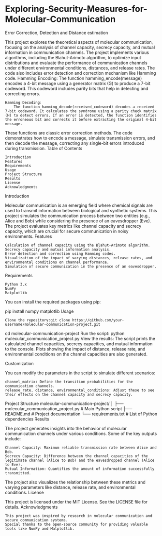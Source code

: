 # Exploring-Security-Measures-for-Molecular-Communication

Error Correction, Detection and Distance estimation

This project explores the theoretical aspects of molecular communication, focusing on the analysis of channel capacity, secrecy capacity, and mutual information in communication channels. The project implements various algorithms, including the Blahut-Arimoto algorithm, to optimize input distributions and evaluate the performance of communication channels under different environmental conditions, distances, and release rates. The code also includes error detection and correction mechanism like Hamming code.
Hamming Encoding:
        The function hamming_encode(message) encodes a 4-bit message using a generator matrix (G) to produce a 7-bit codeword. This codeword includes parity bits that help in detecting and correcting errors.

    Hamming Decoding:
        The function hamming_decode(received_codeword) decodes a received 7-bit codeword. It calculates the syndrome using a parity check matrix (H) to detect errors. If an error is detected, the function identifies the erroneous bit and corrects it before extracting the original 4-bit message.

These functions are classic error correction methods. The code demonstrates how to encode a message, simulate transmission errors, and then decode the message, correcting any single-bit errors introduced during transmission.
Table of Contents

    Introduction
    Features
    Requirements
    Usage
    Project Structure
    Results
    License
    Acknowledgments

Introduction

Molecular communication is an emerging field where chemical signals are used to transmit information between biological and synthetic systems. This project simulates the communication process between two entities (e.g., Alice and Bob) while considering the presence of an eavesdropper (Eve). The project evaluates key metrics like channel capacity and secrecy capacity, which are crucial for secure communication in noisy environments.
Features

    Calculation of channel capacity using the Blahut-Arimoto algorithm.
    Secrecy capacity and mutual information analysis.
    Error detection and correction using Hamming codes.
    Visualization of the impact of varying distances, release rates, and environmental conditions on channel performance.
    Simulation of secure communication in the presence of an eavesdropper.

Requirements

    Python 3.x
    NumPy
    Matplotlib

You can install the required packages using pip:

pip install numpy matplotlib
Usage

    Clone the repository:git clone https://github.com/your-username/molecular-communication-project.git
cd molecular-communication-project
Run the script:
  python molecular_communication_project.py
    View the results:
        The script prints the calculated channel capacities, secrecy capacities, and mutual information to the console.
        Plots showing the impact of distance, release rate, and environmental conditions on the channel capacities are also generated.

Customization

You can modify the parameters in the script to simulate different scenarios:

    channel_matrix: Define the transition probabilities for the communication channels.
    release_rate, distance, environmental_conditions: Adjust these to see their effects on the channel capacity and secrecy capacity.
Project Structure
  molecular-communication-project/
│
├── molecular_communication_project.py  # Main Python script
├── README.md                           # Project documentation
└── requirements.txt                    # List of Python dependencies
Results

The project generates insights into the behavior of molecular communication channels under various conditions. Some of the key outputs include:

    Channel Capacity: Maximum reliable transmission rate between Alice and Bob.
    Secrecy Capacity: Difference between the channel capacities of the legitimate channel (Alice to Bob) and the eavesdropped channel (Alice to Eve).
    Mutual Information: Quantifies the amount of information successfully transmitted.

The project also visualizes the relationship between these metrics and varying parameters like distance, release rate, and environmental conditions.
License

This project is licensed under the MIT License. See the LICENSE file for details.
Acknowledgments

    This project was inspired by research in molecular communication and secure communication systems.
    Special thanks to the open-source community for providing valuable tools like NumPy and Matplotlib.

